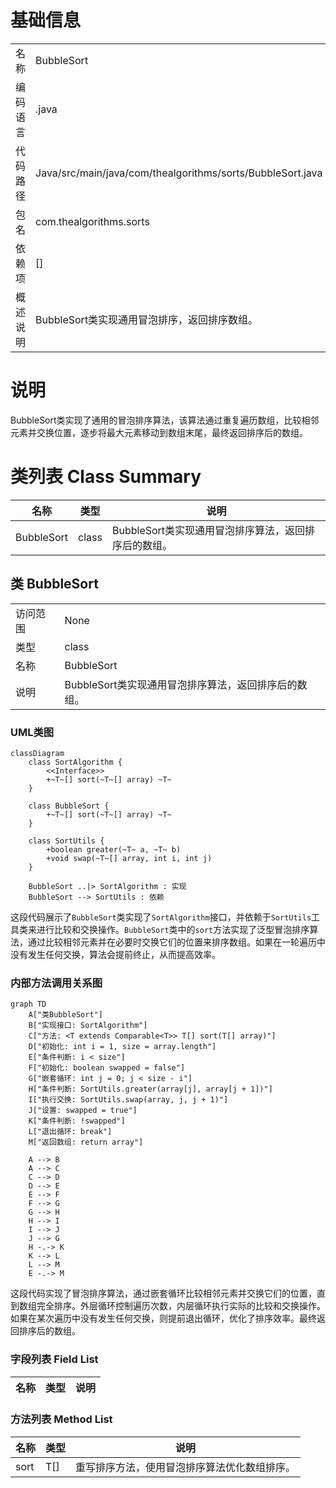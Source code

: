 # 基础信息

|      |      |
|------|------|
| 名称 | BubbleSort |
| 编码语言 | .java |
| 代码路径 | Java/src/main/java/com/thealgorithms/sorts/BubbleSort.java |
| 包名 | com.thealgorithms.sorts |
| 依赖项 | [] |
| 概述说明 | BubbleSort类实现通用冒泡排序，返回排序数组。 |

# 说明

BubbleSort类实现了通用的冒泡排序算法，该算法通过重复遍历数组，比较相邻元素并交换位置，逐步将最大元素移动到数组末尾，最终返回排序后的数组。

# 类列表 Class Summary

| 名称   | 类型  | 说明 |
|-------|------|-------------|
| BubbleSort | class | BubbleSort类实现通用冒泡排序算法，返回排序后的数组。 |



## 类 BubbleSort

|      |      |
|------|------|
| 访问范围 | None |
| 类型 | class |
| 名称 | BubbleSort |
| 说明 | BubbleSort类实现通用冒泡排序算法，返回排序后的数组。 |


### UML类图

```mermaid
classDiagram
    class SortAlgorithm {
        <<Interface>>
        +~T~[] sort(~T~[] array) ~T~
    }

    class BubbleSort {
        +~T~[] sort(~T~[] array) ~T~
    }

    class SortUtils {
        +boolean greater(~T~ a, ~T~ b)
        +void swap(~T~[] array, int i, int j)
    }

    BubbleSort ..|> SortAlgorithm : 实现
    BubbleSort --> SortUtils : 依赖
```

这段代码展示了`BubbleSort`类实现了`SortAlgorithm`接口，并依赖于`SortUtils`工具类来进行比较和交换操作。`BubbleSort`类中的`sort`方法实现了泛型冒泡排序算法，通过比较相邻元素并在必要时交换它们的位置来排序数组。如果在一轮遍历中没有发生任何交换，算法会提前终止，从而提高效率。


### 内部方法调用关系图

```mermaid
graph TD
    A["类BubbleSort"]
    B["实现接口: SortAlgorithm"]
    C["方法: <T extends Comparable<T>> T[] sort(T[] array)"]
    D["初始化: int i = 1, size = array.length"]
    E["条件判断: i < size"]
    F["初始化: boolean swapped = false"]
    G["嵌套循环: int j = 0; j < size - i"]
    H["条件判断: SortUtils.greater(array[j], array[j + 1])"]
    I["执行交换: SortUtils.swap(array, j, j + 1)"]
    J["设置: swapped = true"]
    K["条件判断: !swapped"]
    L["退出循环: break"]
    M["返回数组: return array"]

    A --> B
    A --> C
    C --> D
    D --> E
    E --> F
    F --> G
    G --> H
    H --> I
    I --> J
    J --> G
    H -.-> K
    K --> L
    L --> M
    E -.-> M
```

这段代码实现了冒泡排序算法，通过嵌套循环比较相邻元素并交换它们的位置，直到数组完全排序。外层循环控制遍历次数，内层循环执行实际的比较和交换操作。如果在某次遍历中没有发生任何交换，则提前退出循环，优化了排序效率。最终返回排序后的数组。

### 字段列表 Field List

| 名称  | 类型  | 说明 |
|-------|-------|------|

### 方法列表 Method List

| 名称  | 类型  | 说明 |
|-------|-------|------|
| sort | T[] | 重写排序方法，使用冒泡排序算法优化数组排序。 |




